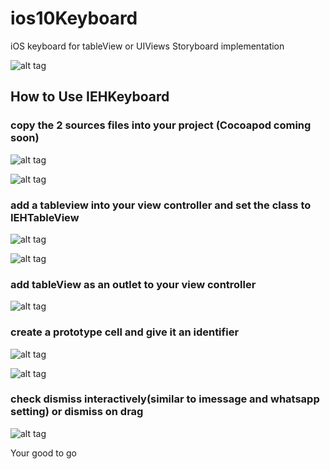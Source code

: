 # ios10Keyboard
iOS keyboard for tableView or UIViews Storyboard implementation

![alt tag](Swift3_tableviewcontroller/Screenshots/demoiOS10MessageAccessoryView.gif)

## How to Use IEHKeyboard

### copy the 2 sources files into your project (Cocoapod coming soon)
![alt tag](Swift3_tableviewcontroller/Screenshots/1.png)

![alt tag](Swift3_tableviewcontroller/Screenshots/2.png)

### add a tableview into your view controller and set the class to IEHTableView
![alt tag](Swift3_tableviewcontroller/Screenshots/3.png)

![alt tag](Swift3_tableviewcontroller/Screenshots/4.png)

### add tableView as an outlet to your view controller

![alt tag](Swift3_tableviewcontroller/Screenshots/5.png)

### create a prototype cell and give it an identifier
![alt tag](Swift3_tableviewcontroller/Screenshots/6.png)

![alt tag](Swift3_tableviewcontroller/Screenshots/7.png)

### check dismiss interactively(similar to imessage and whatsapp setting) or dismiss on drag 
![alt tag](Swift3_tableviewcontroller/Screenshots/8.png)

Your good to go



